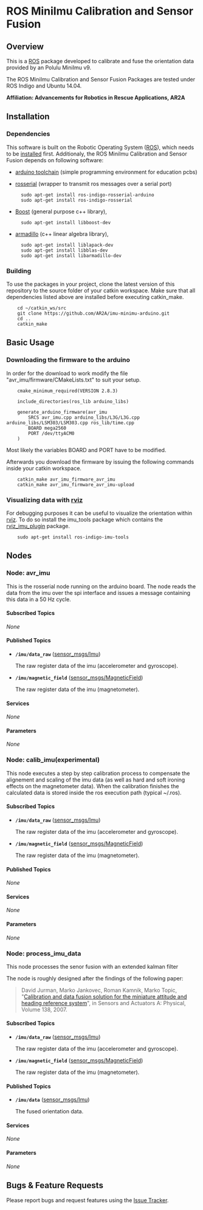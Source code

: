 # ROS MiniImu Calibration and Sensor Fusion

## Overview
This is a [ROS] package developed to calibrate and fuse the orientation data provided by an Polulu MiniImu v9.  

The ROS MiniImu Calibration and Sensor Fusion Packages are tested under ROS Indigo and Ubuntu 14.04.

**Affiliation: Advancements for Robotics in Rescue Applications, AR2A**

## Installation

### Dependencies

This software is built on the Robotic Operating System ([ROS]), which needs to be [installed](http://wiki.ros.org) first. Additionaly, the ROS MiniImu Calibration and Sensor Fusion depends on following software:

- [arduino toolchain](https://www.arduino.cc) (simple programming environment for education pcbs)

- [rosserial](https://github.com/ros-drivers/rosserial) (wrapper to transmit ros messages over a serial port)

        sudo apt-get install ros-indigo-rosserial-arduino
        sudo apt-get install ros-indigo-rosserial

- [Boost](http://www.boost.org) (general purpose c++ library),

        sudo apt-get install libboost-dev
  
- [armadillo](http://arma.sourceforge.net/) (c++ linear algebra library),

        sudo apt-get install liblapack-dev
        sudo apt-get install libblas-dev
        sudo apt-get install libarmadillo-dev

### Building

To use the packages in your project, clone the latest version of this repository to the source folder of your catkin workspace.
Make sure that all dependencies listed above are installed before executing catkin_make.

        cd ~/catkin_ws/src
        git clone https://github.com/AR2A/imu-minimu-arduino.git
        cd ..
        catkin_make

## Basic Usage

### Downloading the firmware to the arduino

In order for the download to work modify the file "avr_imu/firmware/CMakeLists.txt" to suit your setup.

        cmake_minimum_required(VERSION 2.8.3)
        
        include_directories(ros_lib arduino_libs)
        
        generate_arduino_firmware(avr_imu
        	SRCS avr_imu.cpp arduino_libs/L3G/L3G.cpp arduino_libs/LSM303/LSM303.cpp ros_lib/time.cpp
        	BOARD mega2560
        	PORT /dev/ttyACM0
        )

Most likely the variables BOARD and PORT have to be modified.

Afterwards you download the firmware by issuing the following commands inside your catkin workspace.

        catkin_make avr_imu_firmware_avr_imu
        catkin_make avr_imu_firmware_avr_imu-upload

### Visualizing data with [rviz]

For debugging purposes it can be useful to visualize the orientation within [rviz]. To do so install the imu_tools package which contains the [rviz_imu_plugin](http://wiki.ros.org/rviz_imu_plugin) package.

        sudo apt-get install ros-indigo-imu-tools

## Nodes

### Node: avr_imu

This is the rosserial node running on the arduino board. The node reads the data from the imu over the spi interface and issues a message containing this data in a 50 Hz cycle.

#### Subscribed Topics

*None*

#### Published Topics

* **`/imu/data_raw`** ([sensor_msgs/Imu])

    The raw register data of the imu (accelerometer and gyroscope).
	
* **`/imu/magnetic_field`** ([sensor_msgs/MagneticField])

	The raw register data of the imu (magnetometer).

#### Services

*None*

#### Parameters

*None*

### Node: calib_imu(experimental)

This node executes a step by step calibration process to compensate the alignement and scaling of the imu data (as well as hard and soft ironing effects on the magnetometer data). When the calibration finishes the calculated data is stored inside the ros execution path (typical ~/.ros).

#### Subscribed Topics

* **`/imu/data_raw`** ([sensor_msgs/Imu])

    The raw register data of the imu (accelerometer and gyroscope).
	
* **`/imu/magnetic_field`** ([sensor_msgs/MagneticField])

	The raw register data of the imu (magnetometer).
    
#### Published Topics

*None*

#### Services

*None*

#### Parameters

*None*

### Node: process_imu_data

This node processes the senor fusion with an extended kalman filter 

The node is roughly designed after the findings of the following paper: 

> David Jurman, Marko Jankovec, Roman Kamnik, Marko Topic, "[Calibration and data fusion solution for the miniature
attitude and heading reference system](http://www.sciencedirect.com/science/article/pii/S0924424707003834)", in Sensors and Actuators A: Physical, Volume 138, 2007.



#### Subscribed Topics

* **`/imu/data_raw`** ([sensor_msgs/Imu])

    The raw register data of the imu (accelerometer and gyroscope).
	
* **`/imu/magnetic_field`** ([sensor_msgs/MagneticField])

	The raw register data of the imu (magnetometer).

#### Published Topics

* **`/imu/data`** ([sensor_msgs/Imu])

    The fused orientation data.

#### Services

*None*

#### Parameters

*None*


## Bugs & Feature Requests

Please report bugs and request features using the [Issue Tracker](https://github.com/AR2A/imu-minimu-arduino/issues).

[ROS]: http://www.ros.org
[rviz]: http://wiki.ros.org/rviz
[avr_imu/Imu]: https://github.com/AR2A/imu-minimu-arduino/blob/master/avr_imu/msg/Imu.msg
[sensor_msgs/Imu]: http://docs.ros.org/api/sensor_msgs/html/msg/Imu.html
[sensor_msgs/MagneticField]: http://docs.ros.org/api/sensor_msgs/html/msg/MagneticField.html
[std_msgs/Empty]: http://docs.ros.org/api/std_msgs/html/msg/Empty.html
